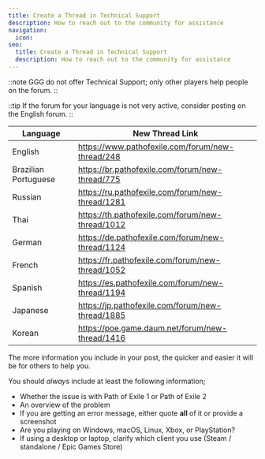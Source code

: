```yaml
---
title: Create a Thread in Technical Support
description: How to reach out to the community for assistance
navigation:
  icon:
seo:
  title: Create a Thread in Technical Support
  description: How to reach out to the community for assistance
---
```


::note
GGG do not offer Technical Support; only other players help people on the forum.
::

::tip
If the forum for your language is not very active, consider posting on the English forum.
::

| Language             | New Thread Link |
|----------------------|--|
| English              | https://www.pathofexile.com/forum/new-thread/248 |
| Brazilian Portuguese | https://br.pathofexile.com/forum/new-thread/775 |
| Russian              | https://ru.pathofexile.com/forum/new-thread/1281 |
| Thai                 | https://th.pathofexile.com/forum/new-thread/1012 |
| German               | https://de.pathofexile.com/forum/new-thread/1124 |
| French               | https://fr.pathofexile.com/forum/new-thread/1052 |
| Spanish              | https://es.pathofexile.com/forum/new-thread/1194 |
| Japanese             | https://jp.pathofexile.com/forum/new-thread/1885 |
| Korean               | https://poe.game.daum.net/forum/new-thread/1416 |

The more information you include in your post, the quicker and easier it will be for others to help you.

You should _always_ include at least the following information;
- Whether the issue is with Path of Exile 1 or Path of Exile 2
- An overview of the problem
- If you are getting an error message, either quote **all** of it or provide a screenshot
- Are you playing on Windows, macOS, Linux, Xbox, or PlayStation?
- If using a desktop or laptop, clarify which client you use (Steam / standalone / Epic Games Store)